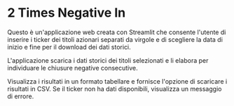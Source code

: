 # 2 Times Negative In

Questo è un'applicazione web creata con Streamlit che consente l'utente di inserire i ticker dei titoli azionari separati da virgole e di scegliere la data di inizio e fine per il download dei dati storici. 

L'applicazione scarica i dati storici dei titoli selezionati e li elabora per individuare le chiusure negative consecutive. 

Visualizza i risultati in un formato tabellare e fornisce l'opzione di scaricare i risultati in CSV. Se il ticker non ha dati disponibili, visualizza un messaggio di errore.
